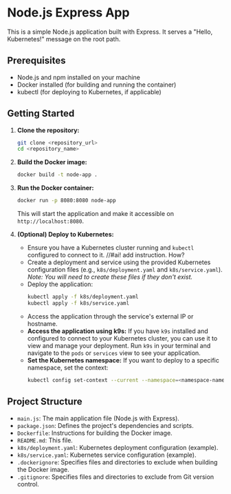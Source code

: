 # Node.js Express App

This is a simple Node.js application built with Express. It serves a "Hello, Kubernetes!" message on the root path.

## Prerequisites

*   Node.js and npm installed on your machine
*   Docker installed (for building and running the container)
*   kubectl (for deploying to Kubernetes, if applicable)

## Getting Started

1.  **Clone the repository:**

    ```bash
    git clone <repository_url>
    cd <repository_name>
    ```

2.  **Build the Docker image:**

    ```bash
    docker build -t node-app .
    ```

3.  **Run the Docker container:**

    ```bash
    docker run -p 8080:8080 node-app
    ```

    This will start the application and make it accessible on `http://localhost:8080`.

4.  **(Optional) Deploy to Kubernetes:**
    *   Ensure you have a Kubernetes cluster running and `kubectl` configured to connect to it. //#ai! add instruction. How?
    *   Create a deployment and service using the provided Kubernetes configuration files (e.g., `k8s/deployment.yaml` and `k8s/service.yaml`).  *Note: You will need to create these files if they don't exist.*
    *   Deploy the application:
        ```bash
        kubectl apply -f k8s/deployment.yaml
        kubectl apply -f k8s/service.yaml
        ```
    *   Access the application through the service's external IP or hostname.
    *   **Access the application using k9s:** If you have `k9s` installed and configured to connect to your Kubernetes cluster, you can use it to view and manage your deployment. Run `k9s` in your terminal and navigate to the `pods` or `services` view to see your application.
    *   **Set the Kubernetes namespace:** If you want to deploy to a specific namespace, set the context:
        ```bash
        kubectl config set-context --current --namespace=<namespace-name>
        ```

## Project Structure

*   `main.js`: The main application file (Node.js with Express).
*   `package.json`:  Defines the project's dependencies and scripts.
*   `Dockerfile`:  Instructions for building the Docker image.
*   `README.md`:  This file.
*   `k8s/deployment.yaml`: Kubernetes deployment configuration (example).
*   `k8s/service.yaml`: Kubernetes service configuration (example).
*   `.dockerignore`:  Specifies files and directories to exclude when building the Docker image.
*   `.gitignore`:  Specifies files and directories to exclude from Git version control.
